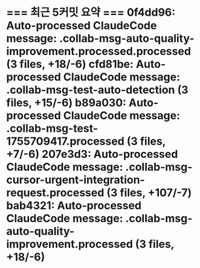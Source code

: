 === 최근 5커밋 요약 ===
0f4dd96: Auto-processed ClaudeCode message: .collab-msg-auto-quality-improvement.processed.processed (3 files, +18/-6)
cfd81be: Auto-processed ClaudeCode message: .collab-msg-test-auto-detection (3 files, +15/-6)
b89a030: Auto-processed ClaudeCode message: .collab-msg-test-1755709417.processed (3 files, +7/-6)
207e3d3: Auto-processed ClaudeCode message: .collab-msg-cursor-urgent-integration-request.processed (3 files, +107/-7)
bab4321: Auto-processed ClaudeCode message: .collab-msg-auto-quality-improvement.processed (3 files, +18/-6)
=======================
